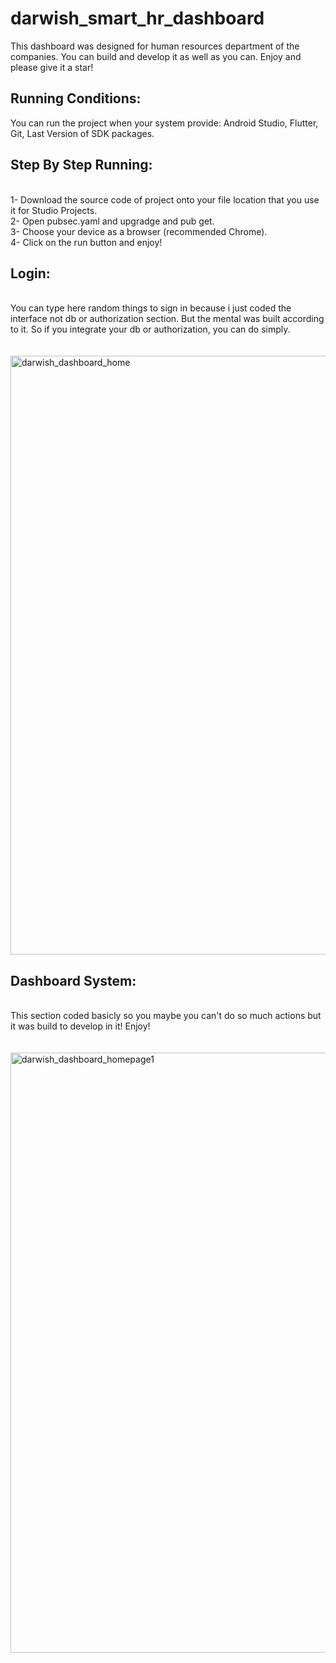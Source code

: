# darwish_smart_hr_dashboard
This dashboard was designed for human resources department of the companies. You can build and develop it as well as you can. Enjoy and please give it a star!

<h2>Running Conditions:</h2>
You can run the project when your system provide:
Android Studio,
Flutter,
Git,
Last Version of SDK packages.

<h2>Step By Step Running:</h2>
<br />
1- Download the source code of project onto your file location that you use it for Studio Projects.
<br />
2- Open pubsec.yaml and upgradge and pub get.
<br />
3- Choose your device as a browser (recommended Chrome).
<br />
4- Click on the run button and enjoy!
<br />
<h2>Login:</h2>
<br />
You can type here random things to sign in because i just coded the interface not db or authorization section. But the mental was built according to it. So if you integrate your db or authorization, you can do simply.
<br /><br /><br />
<img width="958" alt="darwish_dashboard_home" src="https://github.com/imsamiinci/darwish_smart_hr_dashboard/assets/121817506/b163afe4-dfb7-4bc7-aa1b-2f8577563b54">
<br />
<h2>Dashboard System:</h2>
<br />
This section coded basicly so you maybe you can't do so much actions but it was build to develop in it! Enjoy!
<br /><br /><br />
<img width="960" alt="darwish_dashboard_homepage1" src="https://github.com/imsamiinci/darwish_smart_hr_dashboard/assets/121817506/dcc83b5e-8b38-43d3-a719-76b606ffc4e1">


